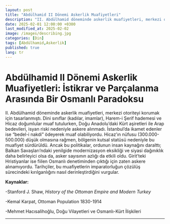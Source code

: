 ```yaml
---
layout: post
title: "Abdülhamid II Dönemi Askerlik Muafiyetleri"
description: "II. Abdülhamid döneminde askerlik muafiyetleri, merkezi otoriteyi korumak için tasarlanmıştı. Dini sınıflar (kadılar, imamlar), Harem-i Şerif hademesi ve Hicaz doğumlular muaf tutulurken, aşiretleri ile bedeviler, isyan riski nedeniyle askere alınmadı."
date: 2025-02-01 12:00:00 +0300
last_modified_at: 2025-02-02
image: /images/describing.jpg
categories: [Din]
tags: [Abdülhamid,Askerlik]
published: true
lang: tr
---
```


# **Abdülhamid II Dönemi Askerlik Muafiyetleri: İstikrar ve Parçalanma Arasında Bir Osmanlı Paradoksu**

II. Abdülhamid döneminde askerlik muafiyetleri, merkezi otoriteyi korumak için tasarlanmıştı. Dini sınıflar (kadılar, imamlar), Harem-i Şerif hademesi ve Hicaz doğumlular muaf tutulurken, Doğu Anadolu’daki Kürt aşiretleri ile Arap bedevileri, isyan riski nedeniyle askere alınmadı. İstanbul’da ikamet edenler ise “bedel-i nakdi” ödeyerek muaf olabiliyordu. Hicaz’ın nüfusu (300.000-500.000) düşük olmasına rağmen, bölgenin kutsal statüsü nedeniyle bu muafiyet sürdürüldü. Ancak bu politikalar, ordunun insan kaynağını daralttı; Balkan Savaşları’ndaki yenilgide modernizasyon eksikliği ve siyasi dağınıklık daha belirleyici olsa da, asker sayısının azlığı da etkili oldu. Girit’teki Hristiyanlar ise fiilen Osmanlı denetiminden çıktığı için zaten askere alınamıyordu. Tarihçiler, bu muafiyetlerin imparatorluğun çözülüş sürecindeki kırılganlığını nasıl derinleştirdiğini vurgular.

**Kaynaklar:**

-Stanford J. Shaw, _History of the Ottoman Empire and Modern Turkey_

-Kemal Karpat, Ottoman Population 1830-1914

-Mehmet Hacısalihoğlu, Doğu Vilayetleri ve Osmanlı-Kürt İlişkileri

---

